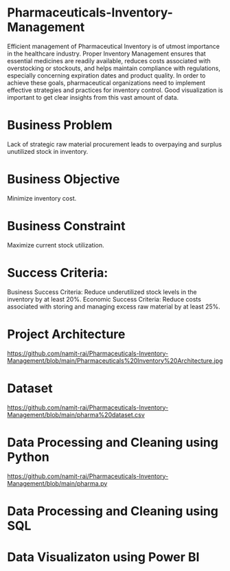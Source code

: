 # Pharmaceuticals-Inventory-Management

Efficient management of Pharmaceutical Inventory is of utmost importance in the healthcare industry. Proper Inventory Management ensures that essential medicines are readily available, reduces costs associated with overstocking or stockouts, and helps maintain compliance with regulations, especially concerning expiration dates and product quality. In order to achieve these goals, pharmaceutical organizations need to implement effective strategies and practices for inventory control. Good visualization is important to get clear insights from this vast amount of data.

# Business Problem
Lack of strategic raw material procurement leads to overpaying and surplus unutilized stock in inventory.

# Business Objective
Minimize inventory cost.

# Business Constraint
Maximize current stock utilization.

# Success Criteria:
Business Success Criteria: Reduce underutilized stock levels in the inventory by at least 20%.
Economic Success Criteria: Reduce costs associated with storing and managing excess raw material by at least 25%.

# Project Architecture
https://github.com/namit-rai/Pharmaceuticals-Inventory-Management/blob/main/Pharmaceuticals%20Inventory%20Architecture.jpg

# Dataset
https://github.com/namit-rai/Pharmaceuticals-Inventory-Management/blob/main/pharma%20dataset.csv

# Data Processing and Cleaning using Python
https://github.com/namit-rai/Pharmaceuticals-Inventory-Management/blob/main/pharma.py

# Data Processing and Cleaning using SQL
# Data Visualizaton using Power BI



